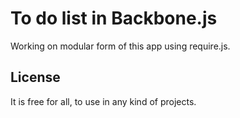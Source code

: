 To do list in Backbone.js
=========================

Working on modular form of this app using require.js.

License
-------
It is free for all, to use in any kind of projects.
